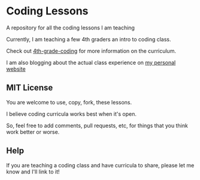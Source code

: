 Coding Lessons
==============

A repository for all the coding lessons I am teaching

Currently, I am teaching a few 4th graders an intro to coding class.

Check out [4th-grade-coding](https://github.com/tarr11/coding-lessons/tree/master/4th-grade-coders) for more information on the curriculum.

I am also blogging about the actual class experience on [my personal website](http://douglastarr.com/mvcoders.html)

## MIT License
You are welcome to use, copy, fork, these lessons.  

I believe coding curricula works best when it's open.  

So, feel free to add comments, pull requests, etc, for things that you think work better or worse.

## Help
If you are teaching a coding class and have curricula to share, please let me know and I'll link to it!
